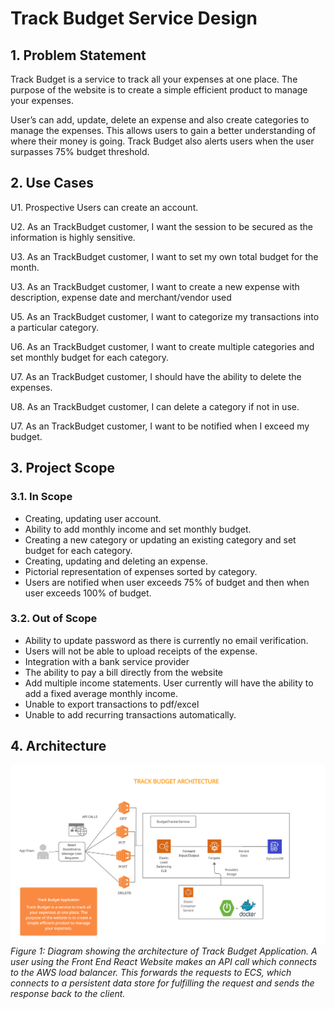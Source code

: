 # Track Budget Service Design

## 1. Problem Statement

Track Budget is a service to track all your expenses at one place. The purpose of the website is to create a simple
efficient product to manage your expenses.

User’s can add, update, delete an expense and also create categories to manage the expenses.
This allows users to gain a better understanding of where their money is going. Track Budget also alerts users
when the user surpasses 75% budget threshold.

## 2. Use Cases

U1. Prospective Users can create an account.

U2. As an TrackBudget customer, I want the session to be secured as the information is highly sensitive.

U3. As an TrackBudget customer, I want to set my own total budget for the month.

U3. As an TrackBudget customer, I want to create a new expense with description,
expense date and merchant/vendor used

U5. As an TrackBudget customer, I want to categorize my transactions into a particular category.

U6. As an TrackBudget customer, I want to create multiple categories and
set monthly budget for each category.

U7. As an TrackBudget customer, I should have the ability to delete the expenses.

U8. As an TrackBudget customer, I can delete a category if not in use.

U7. As an TrackBudget customer, I want to be notified when I exceed my budget.


## 3. Project Scope

### 3.1. In Scope

* Creating, updating user account.
* Ability to add monthly income and set monthly budget.
* Creating a new category or updating an existing category and set budget for each category.
* Creating, updating and deleting an expense.
* Pictorial representation of expenses sorted by category.
* Users are notified when user exceeds 75% of budget and then when user exceeds 100% of budget.

### 3.2. Out of Scope

* Ability to update password as there is currently no email verification.
* Users will not be able to upload receipts of the expense.
* Integration with a bank service provider
* The ability to pay a bill directly from the website
* Add multiple income statements. User currently will have the ability to add a fixed average monthly income.
* Unable to export transactions to pdf/excel
* Unable to add recurring transactions automatically.

## 4. Architecture

![Architecture](/src/main/resources/classdiagrams/TrackBudgetArchitecture.png)
*Figure 1: Diagram showing the architecture of Track Budget Application. A user using the Front End React Website makes an API call which connects 
to the AWS load balancer. This forwards the requests to ECS, which connects to a persistent data store for fulfilling the 
request and sends the response back to the client.*
